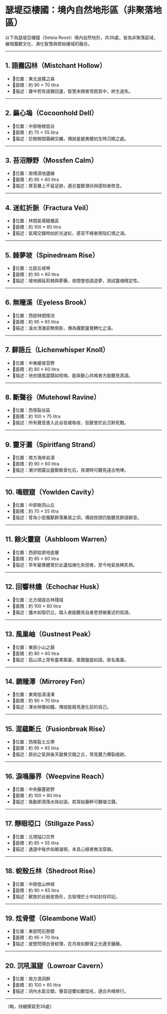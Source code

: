 # 瑟堤亞棲國：境內自然地形區（非聚落地區）

以下為瑟堤亞棲國（Seteia Roost）境內自然地形，共36處，皆為非聚落區域，展現魔獸文化、演化智慧與原始棲域的融合。

---

## 1. 語霧囚林（Mistchant Hollow）
- 📍位置：東北迷霧之森  
- 🧭面積：約 90 × 70 litra  
- 💠描述：霧中若有語聲回盪，智慧未開者常困其中，終生迷失。

---

## 2. 繭心塢（Cocoonhold Dell）
- 📍位置：中部樹根低谷  
- 🧭面積：約 75 × 55 litra  
- 💠描述：巨樹根間繭網交纏，傳說是變異體初生時沉眠之處。

---

## 3. 苔沼靜野（Mossfen Calm）
- 📍位置：南境濕地邊緣  
- 🧭面積：約 85 × 60 litra  
- 💠描述：厚苔層上不留足跡，適合靈獸潛伏與感知者修息。

---

## 4. 迷虹折脈（Fractura Veil）
- 📍位置：林間氣場錯層區  
- 🧭面積：約 100 × 80 litra  
- 💠描述：氣場交錯時如折光迷虹，感官不穩者將陷幻境之渦。

---

## 5. 棘夢坡（Spinedream Rise）
- 📍位置：北部丘坡帶  
- 🧭面積：約 90 × 60 litra  
- 💠描述：坡地綿延荊棘與夢藤，夜間會低語造夢，測試靈魂穩定性。

---

## 6. 無瞳溪（Eyeless Brook）
- 📍位置：西部林間隱流  
- 🧭面積：約 95 × 65 litra  
- 💠描述：溪水清澈卻無倒影，傳為魔獸靈覺轉化之溪。

---

## 7. 蘚語丘（Lichenwhisper Knoll）
- 📍位置：中東緩坡苔野  
- 🧭面積：約 80 × 60 litra  
- 💠描述：地衣隨風震顫如呢喃，能與獸心共鳴者方能聽見真語。

---

## 8. 斷聲谷（Mutehowl Ravine）
- 📍位置：西南裂谷區  
- 🧭面積：約 100 × 75 litra  
- 💠描述：所有聲音進入此谷皆被吸收，狂獸曾於此沉默死戰。

---

## 9. 靈牙灘（Spiritfang Strand）
- 📍位置：南方海岸岩濤  
- 🧭面積：約 90 × 60 litra  
- 💠描述：潮汐間露出靈獸骸骨化石，夜潮時可聽見遠古咆哮。

---

## 10. 鳴貍窟（Yowlden Cavity）
- 📍位置：中部樹洞山丘  
- 🧭面積：約 70 × 55 litra  
- 💠描述：曾為小型魔獸群落集居之洞，傳說夜間仍能聽見群語餘音。

---

## 11. 餘火靈窟（Ashbloom Warren）
- 📍位置：西部枯原地底層  
- 🧭面積：約 85 × 60 litra  
- 💠描述：早年變異體曾於此遺焰煉化失控者，至今地氣依稀炙熱。

---

## 12. 回響林燼（Echochar Husk）
- 📍位置：北方燒毀古林殘域  
- 🧭面積：約 100 × 80 litra  
- 💠描述：燼木如殼仍立，踏入者能聽見自身思想被重述的低語。

---

## 13. 風巢岫（Gustnest Peak）
- 📍位置：東部小山之巔  
- 🧭面積：約 80 × 60 litra  
- 💠描述：孤山頂上常有靈禽築巢，風聲盤旋如語，故名風巢。

---

## 14. 鏡瞳澤（Mirrorey Fen）
- 📍位置：東南低濕淺澤  
- 🧭面積：約 90 × 70 litra  
- 💠描述：澤水映像如瞳，傳說能窺見進化前的自己。

---

## 15. 混蘊斷丘（Fusionbreak Rise）
- 📍位置：西南裂土丘帶  
- 🧭面積：約 95 × 65 litra  
- 💠描述：原初之氣與後天變異交錯之丘，常見魔力爆裂痕跡。

---

## 16. 淚鳴藤界（Weepvine Reach）
- 📍位置：中央藤蔓密野  
- 🧭面積：約 100 × 80 litra  
- 💠描述：風動即滴落水珠如淚，若耳貼藤幹可聽啜泣聲。

---

## 17. 靜眼埡口（Stillgaze Pass）
- 📍位置：北境隘口交界  
- 🧭面積：約 85 × 55 litra  
- 💠描述：通道中每步如被凝視，未具心穩者無法穿越。

---

## 18. 蛻殼丘林（Shedroot Rise）
- 📍位置：中南低山林坡  
- 🧭面積：約 90 × 65 litra  
- 💠描述：獸族於此蛻皮換形，古殼埋於土中如封存印記。

---

## 19. 炫骨壁（Gleambone Wall）
- 📍位置：東部閃石懸壁  
- 🧭面積：約 95 × 70 litra  
- 💠描述：崖壁閃現白骨紋理，在月夜如獸骨之光連天鋪展。

---

## 20. 沉吼濕窟（Lowroar Cavern）
- 📍位置：南方濕洞群  
- 🧭面積：約 100 × 85 litra  
- 💠描述：洞內水氣交錯，聲音迴響如獸低吼，適合共鳴修行。

---
（略，持續撰寫至36處）
